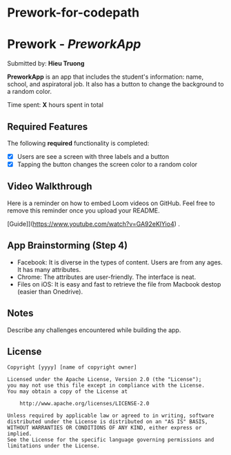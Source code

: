 # Prework-for-codepath
# Prework - *PreworkApp*

Submitted by: **Hieu Truong**

**PreworkApp** is an app that includes the student's information: name, school, and aspiratoral job. It also has a button to change the background to a random color.

Time spent: **X** hours spent in total

## Required Features

The following **required** functionality is completed:

- [x] Users are see a screen with three labels and a button
- [x] Tapping the button changes the screen color to a random color
 
## Video Walkthrough

Here is a reminder on how to embed Loom videos on GitHub. Feel free to remove this reminder once you upload your README. 

[Guide]](https://www.youtube.com/watch?v=GA92eKlYio4) .

## App Brainstorming (Step 4)
- Facebook: It is diverse in the types of content. Users are from any ages. It has many attributes.
- Chrome: The attributes are user-friendly. The interface is neat.
- Files on iOS: It is easy and fast to retrieve the file from Macbook destop (easier than Onedrive). 

## Notes

Describe any challenges encountered while building the app.


## License

    Copyright [yyyy] [name of copyright owner]

    Licensed under the Apache License, Version 2.0 (the "License");
    you may not use this file except in compliance with the License.
    You may obtain a copy of the License at

        http://www.apache.org/licenses/LICENSE-2.0

    Unless required by applicable law or agreed to in writing, software
    distributed under the License is distributed on an "AS IS" BASIS,
    WITHOUT WARRANTIES OR CONDITIONS OF ANY KIND, either express or implied.
    See the License for the specific language governing permissions and
    limitations under the License.
